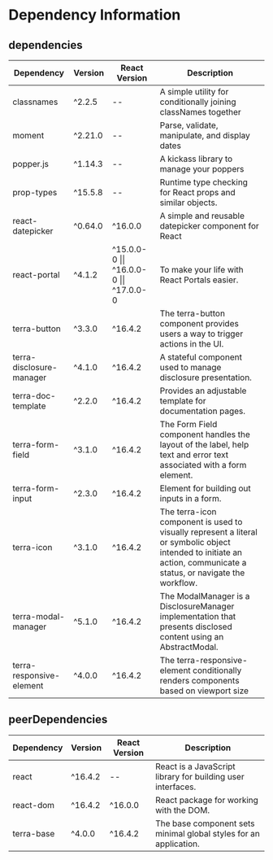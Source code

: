 # Dependency Information

## dependencies
| Dependency | Version | React Version | Description |
|-|-|-|-|
| classnames | ^2.2.5 | -- | A simple utility for conditionally joining classNames together |
| moment | ^2.21.0 | -- | Parse, validate, manipulate, and display dates |
| popper.js | ^1.14.3 | -- | A kickass library to manage your poppers |
| prop-types | ^15.5.8 | -- | Runtime type checking for React props and similar objects. |
| react-datepicker | ^0.64.0 | ^16.0.0 | A simple and reusable datepicker component for React |
| react-portal | ^4.1.2 | ^15.0.0-0 \|\| ^16.0.0-0 \|\| ^17.0.0-0 | To make your life with React Portals easier. |
| terra-button | ^3.3.0 | ^16.4.2 | The terra-button component provides users a way to trigger actions in the UI. |
| terra-disclosure-manager | ^4.1.0 | ^16.4.2 | A stateful component used to manage disclosure presentation. |
| terra-doc-template | ^2.2.0 | ^16.4.2 | Provides an adjustable template for documentation pages. |
| terra-form-field | ^3.1.0 | ^16.4.2 | The Form Field component handles the layout of the label, help text and error text associated with a form element. |
| terra-form-input | ^2.3.0 | ^16.4.2 | Element for building out inputs in a form. |
| terra-icon | ^3.1.0 | ^16.4.2 | The terra-icon component is used to visually represent a literal or symbolic object intended to initiate an action, communicate a status, or navigate the workflow. |
| terra-modal-manager | ^5.1.0 | ^16.4.2 | The ModalManager is a DisclosureManager implementation that presents disclosed content using an AbstractModal. |
| terra-responsive-element | ^4.0.0 | ^16.4.2 | The terra-responsive-element conditionally renders components based on viewport size |

## peerDependencies
| Dependency | Version | React Version | Description |
|-|-|-|-|
| react | ^16.4.2 | -- | React is a JavaScript library for building user interfaces. |
| react-dom | ^16.4.2 | ^16.0.0 | React package for working with the DOM. |
| terra-base | ^4.0.0 | ^16.4.2 | The base component sets minimal global styles for an application. |
